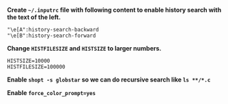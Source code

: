 **Create `~/.inputrc` file with following content to enable history search with the text of the left.**

```shell
"\e[A":history-search-backward
"\e[B":history-search-forward
```


**Change `HISTFILESIZE` and `HISTSIZE` to larger numbers.**

```shell
HISTSIZE=10000
HISTFILESIZE=100000
```


**Enable `shopt -s globstar` so we can do recursive search like `ls **/*.c`**


**Enable `force_color_prompt=yes`**